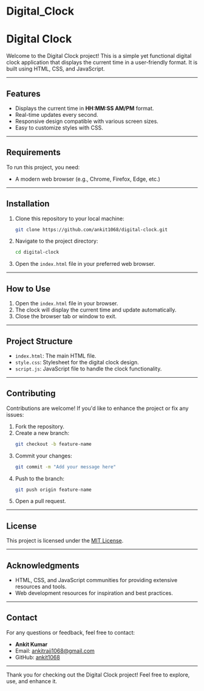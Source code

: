 # Digital_Clock
# Digital Clock

Welcome to the Digital Clock project! This is a simple yet functional digital clock application that displays the current time in a user-friendly format. It is built using HTML, CSS, and JavaScript.

---

## Features
- Displays the current time in **HH:MM:SS AM/PM** format.
- Real-time updates every second.
- Responsive design compatible with various screen sizes.
- Easy to customize styles with CSS.

---

## Requirements
To run this project, you need:

- A modern web browser (e.g., Chrome, Firefox, Edge, etc.)

---

## Installation
1. Clone this repository to your local machine:
   ```bash
   git clone https://github.com/ankit1068/digital-clock.git
   ```

2. Navigate to the project directory:
   ```bash
   cd digital-clock
   ```

3. Open the `index.html` file in your preferred web browser.

---

## How to Use
1. Open the `index.html` file in your browser.
2. The clock will display the current time and update automatically.
3. Close the browser tab or window to exit.

---

## Project Structure
- `index.html`: The main HTML file.
- `style.css`: Stylesheet for the digital clock design.
- `script.js`: JavaScript file to handle the clock functionality.

---

## Contributing
Contributions are welcome! If you'd like to enhance the project or fix any issues:
1. Fork the repository.
2. Create a new branch:
   ```bash
   git checkout -b feature-name
   ```
3. Commit your changes:
   ```bash
   git commit -m "Add your message here"
   ```
4. Push to the branch:
   ```bash
   git push origin feature-name
   ```
5. Open a pull request.

---

## License
This project is licensed under the [MIT License](LICENSE).

---

## Acknowledgments
- HTML, CSS, and JavaScript communities for providing extensive resources and tools.
- Web development resources for inspiration and best practices.

---

## Contact
For any questions or feedback, feel free to contact:
- **Ankit Kumar**
- Email: ankitrajj1068@gmail.com
- GitHub: [ankit1068](https://github.com/ankit1068)

---

Thank you for checking out the Digital Clock project! Feel free to explore, use, and enhance it.


